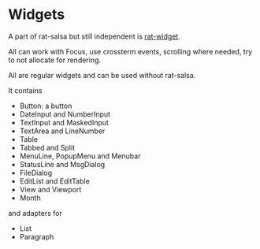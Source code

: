 # Widgets


A part of rat-salsa but still independent is 
[rat-widget][refRatWidget]. 

All can work with Focus, use crossterm events, 
scrolling where needed, try to not allocate for rendering.

All are regular widgets and can be used without rat-salsa.
 

It contains 

* Button: a button
* DateInput and NumberInput
* TextInput and MaskedInput
* TextArea and LineNumber
* Table
* Tabbed and Split
* MenuLine, PopupMenu and Menubar
* StatusLine and MsgDialog
* FileDialog
* EditList and EditTable
* View and Viewport
* Month

and adapters for 

* List
* Paragraph


[refRatWidget]: https://docs.rs/rat-widget/

